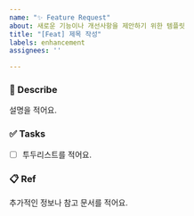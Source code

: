 ```yaml
---
name: "✨ Feature Request"
about: 새로운 기능이나 개선사항을 제안하기 위한 템플릿
title: "[Feat] 제목 작성"
labels: enhancement
assignees: ''

---
```


### 📄 Describe
설명을 적어요.

### ✅ Tasks
- [ ]  투두리스트를 적어요.

### 📋 Ref
추가적인 정보나 참고 문서를 적어요.
